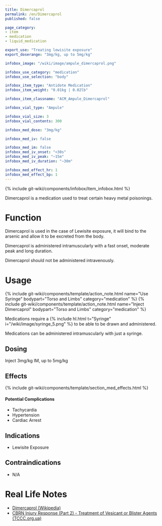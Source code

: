 ```yaml
---
title: Dimercaprol
permalink: /en/Dimercaprol
published: false

page_category:
- item
- medication
- liquid_medication

export_use: "Treating lewisite exposure"
export_doserange: "3mg/kg, up to 5mg/kg"

infobox_image: "/wiki/image/ampule_dimercaprol.png"

infobox_use_category: "medication"
infobox_use_selection: "body"

infobox_item_type: "Antidote Medication"
infobox_item_weight: "0.01kg | 0.02lb"

infobox_item_classname: "ACM_Ampule_Dimercaprol"

infobox_vial_type: "Ampule"

infobox_vial_size: 3
infobox_vial_contents: 300

infobox_med_dose: "3mg/kg"

infobox_med_iv: false

infobox_med_im: false
infobox_med_iv_onset: "<30s"
infobox_med_iv_peak: "~15m"
infobox_med_iv_duration: "~30m"

infobox_med_effect_hr: 1
infobox_med_effect_bp: 1
---
```


{% include git-wiki/components/infobox/item_infobox.html %}

Dimercaprol is a medication used to treat certain heavy metal poisonings.

# Function
Dimercaprol is used in the case of Lewisite exposure, it will bind to the arsenic and allow it to be excreted from the body.

Dimercaprol is administered intramuscularly with a fast onset, moderate peak and long duration.

Dimercaprol should not be administered intravenously.

# Usage
{% include git-wiki/components/template/action_note.html name="Use Syringe" bodypart="Torso and Limbs" category="medication" %}
{% include git-wiki/components/template/action_note.html name="Inject Dimercaprol" bodypart="Torso and Limbs" category="medication" %}

Medications require a {% include hl.html t="Syringe" i="/wiki/image/syringe_5.png" %} to be able to be drawn and administered.

Medications can be administered intramuscularly with just a syringe.

## Dosing
Inject 3mg/kg IM, up to 5mg/kg

## Effects
{% include git-wiki/components/template/section_med_effects.html %}

#### Potential Complications
- Tachycardia
- Hypertension
- Cardiac Arrest

## Indications
- Lewisite Exposure

## Contraindications
- N/A

# Real Life Notes
- [Dimercaprol (Wikipedia)](https://en.wikipedia.org/wiki/Dimercaprol)
- [CBRN Injury Response (Part 2) - Treatment of Vesicant or Blister Agents (TCCC.org.ua)](https://tccc.org.ua/en/guide/cbrn-injury-part-2-cpg#n36)